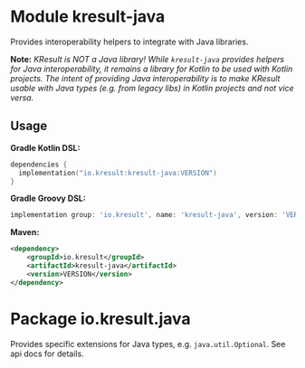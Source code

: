 # Module kresult-java

Provides interoperability helpers to integrate with Java libraries.

**Note:** *KResult is NOT a Java library! While `kresult-java` provides helpers for Java interoperability, it remains a 
library for Kotlin to be used with Kotlin projects. The intent of providing Java interoperability is to make KResult 
usable with Java types (e.g. from legacy libs) in Kotlin projects and not vice versa.*

## Usage

**Gradle Kotlin DSL:**

```kotlin
dependencies {
  implementation("io.kresult:kresult-java:VERSION")
}
```

**Gradle Groovy DSL:**

```groovy
implementation group: 'io.kresult', name: 'kresult-java', version: 'VERSION'
```

**Maven:**

```xml
<dependency>
    <groupId>io.kresult</groupId>
    <artifactId>kresult-java</artifactId>
    <version>VERSION</version>
</dependency>
```

# Package io.kresult.java

Provides specific extensions for Java types, e.g. `java.util.Optional`. See api docs for details.
